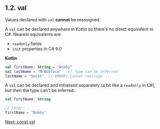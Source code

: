 ## 1.2. val
Values declared with `val` **cannot** be reassigned.

A `val` can be declared anywhere in Kotlin so there's no direct equivalent in C#. Nearest equivalents are:
* `readonly` fields
* `init` properties in C# 9.0

**Kotlin**
```kotlin
val firstName: String = "Bobby"
val lastName = "McBobface"   // Type can be inferred
lastName = "Smith"  // ERROR! Cannot reassign
```

A `val` can be declared and initialised separately (a bit like a `readonly` in C#), but then the type can't be inferred.

```kotlin
val firstName: String

// Later
firstName = "Bobby"
```

[Next: const val](01-03-const-val.md)
